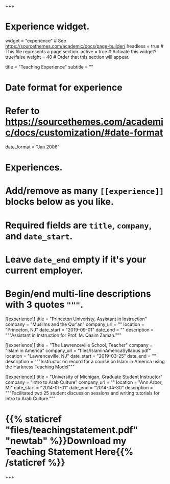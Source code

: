 +++
# Experience widget.
widget = "experience"  # See https://sourcethemes.com/academic/docs/page-builder/
headless = true  # This file represents a page section.
active = true  # Activate this widget? true/false
weight = 40  # Order that this section will appear.

title = "Teaching Experience"
subtitle = ""

# Date format for experience
#   Refer to https://sourcethemes.com/academic/docs/customization/#date-format
date_format = "Jan 2006"

# Experiences.
#   Add/remove as many `[[experience]]` blocks below as you like.
#   Required fields are `title`, `company`, and `date_start`.
#   Leave `date_end` empty if it's your current employer.
#   Begin/end multi-line descriptions with 3 quotes `"""`.
[[experience]]
  title = "Princeton Univeristy, Assistant in Instruction"
  company = "Muslims and the Qur'an"
  company_url = ""
  location = "Princeton, NJ"
  date_start = "2019-09-01"
  date_end = ""
  description = """Assistant in Instruction for Prof. M. Qasim Zaman."""

[[experience]]
  title = "The Lawrenceville School, Teacher"
  company = "Islam in America"
  company_url = "files/IslaminAmericaSyllabus.pdf"
  location = "Lawrenceville, NJ"
  date_start = "2019-03-25"
  date_end = ""
  description = """Instructor on record for a course on Islam in America using the Harkness Teaching Model"""

[[experience]]
  title = "University of Michigan, Graduate Student Instructor"
  company = "Intro to Arab Culture"
  company_url = ""
  location = "Ann Arbor, MI"
  date_start = "2014-01-01"
  date_end = "2014-04-30"
  description = """Facilitated two 25 student discussion sessions and writing tutorials for Intro to Arab Culture."""

# {{% staticref "files/teachingstatement.pdf" "newtab" %}}Download my Teaching Statement Here{{% /staticref %}}
+++

